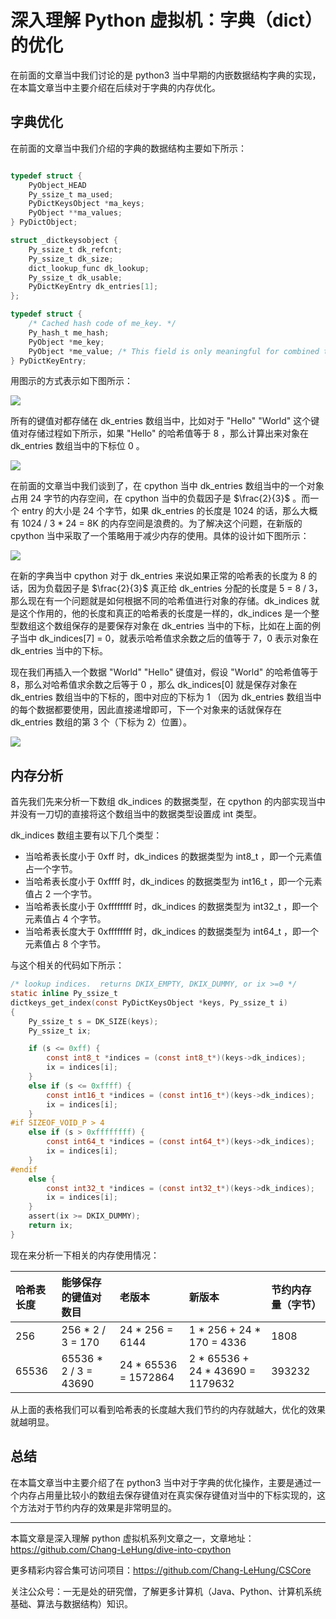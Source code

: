 # 深入理解 Python 虚拟机：字典（dict）的优化

在前面的文章当中我们讨论的是 python3 当中早期的内嵌数据结构字典的实现，在本篇文章当中主要介绍在后续对于字典的内存优化。

## 字典优化

在前面的文章当中我们介绍的字典的数据结构主要如下所示：

```c

typedef struct {
    PyObject_HEAD
    Py_ssize_t ma_used;
    PyDictKeysObject *ma_keys;
    PyObject **ma_values;
} PyDictObject;

struct _dictkeysobject {
    Py_ssize_t dk_refcnt;
    Py_ssize_t dk_size;
    dict_lookup_func dk_lookup;
    Py_ssize_t dk_usable;
    PyDictKeyEntry dk_entries[1];
};

typedef struct {
    /* Cached hash code of me_key. */
    Py_hash_t me_hash;
    PyObject *me_key;
    PyObject *me_value; /* This field is only meaningful for combined tables */
} PyDictKeyEntry;
```

用图示的方式表示如下图所示：

![](https://img2023.cnblogs.com/blog/2519003/202303/2519003-20230326013421209-1864861534.png)

所有的键值对都存储在 dk_entries 数组当中，比如对于 "Hello" "World" 这个键值对存储过程如下所示，如果 "Hello" 的哈希值等于 8 ，那么计算出来对象在 dk_entries 数组当中的下标位 0 。

![](https://img2023.cnblogs.com/blog/2519003/202303/2519003-20230326013421655-1359261450.png)

在前面的文章当中我们谈到了，在 cpython 当中 dk_entries 数组当中的一个对象占用 24 字节的内存空间，在 cpython 当中的负载因子是 $\frac{2}{3}$ 。而一个 entry 的大小是 24 个字节，如果 dk_entries 的长度是 1024 的话，那么大概有 1024  / 3 * 24 = 8K 的内存空间是浪费的。为了解决这个问题，在新版的 cpython 当中采取了一个策略用于减少内存的使用。具体的设计如下图所示：

![](https://img2023.cnblogs.com/blog/2519003/202303/2519003-20230326013422181-77314044.png)

在新的字典当中 cpython 对于 dk_entries 来说如果正常的哈希表的长度为 8 的话，因为负载因子是 $\frac{2}{3}$ 真正给 dk_entries 分配的长度是 5 = 8 / 3，那么现在有一个问题就是如何根据不同的哈希值进行对象的存储。dk_indices 就是这个作用的，他的长度和真正的哈希表的长度是一样的，dk_indices 是一个整型数组这个数组保存的是要保存对象在 dk_entries 当中的下标，比如在上面的例子当中 dk_indices[7] = 0，就表示哈希值求余数之后的值等于 7，0 表示对象在 dk_entries 当中的下标。

现在我们再插入一个数据 "World" "Hello" 键值对，假设 "World" 的哈希值等于 8，那么对哈希值求余数之后等于 0 ，那么 dk_indices[0] 就是保存对象在 dk_entries 数组当中的下标的，图中对应的下标为 1 （因为 dk_entries 数组当中的每个数据都要使用，因此直接递增即可，下一个对象来的话就保存在 dk_entries 数组的第 3 个（下标为 2）位置）。



![](https://img2023.cnblogs.com/blog/2519003/202303/2519003-20230326013422602-533170509.png)

## 内存分析

首先我们先来分析一下数组 dk_indices 的数据类型，在 cpython 的内部实现当中并没有一刀切的直接将这个数组当中的数据类型设置成 int 类型。

dk_indices 数组主要有以下几个类型：

- 当哈希表长度小于 0xff 时，dk_indices 的数据类型为 int8_t ，即一个元素值占一个字节。
- 当哈希表长度小于 0xffff 时，dk_indices 的数据类型为 int16_t ，即一个元素值占 2 一个字节。
- 当哈希表长度小于 0xffffffff 时，dk_indices 的数据类型为 int32_t ，即一个元素值占 4 个字节。
- 当哈希表长度大于 0xffffffff 时，dk_indices 的数据类型为 int64_t ，即一个元素值占 8 个字节。

与这个相关的代码如下所示：

```c
/* lookup indices.  returns DKIX_EMPTY, DKIX_DUMMY, or ix >=0 */
static inline Py_ssize_t
dictkeys_get_index(const PyDictKeysObject *keys, Py_ssize_t i)
{
    Py_ssize_t s = DK_SIZE(keys);
    Py_ssize_t ix;

    if (s <= 0xff) {
        const int8_t *indices = (const int8_t*)(keys->dk_indices);
        ix = indices[i];
    }
    else if (s <= 0xffff) {
        const int16_t *indices = (const int16_t*)(keys->dk_indices);
        ix = indices[i];
    }
#if SIZEOF_VOID_P > 4
    else if (s > 0xffffffff) {
        const int64_t *indices = (const int64_t*)(keys->dk_indices);
        ix = indices[i];
    }
#endif
    else {
        const int32_t *indices = (const int32_t*)(keys->dk_indices);
        ix = indices[i];
    }
    assert(ix >= DKIX_DUMMY);
    return ix;
}
```

现在来分析一下相关的内存使用情况：

| **哈希表长度** | 能够保存的键值对数目  | **老版本**           | **新版本**                       | **节约内存量（字节）** |
| :------------- | :-------------------- | :------------------- | :------------------------------- | :--------------------- |
| 256            | 256 * 2 / 3 = 170     | 24 * 256 = 6144      | 1 * 256 + 24 * 170 = 4336        | 1808                   |
| 65536          | 65536 * 2 / 3 = 43690 | 24 * 65536 = 1572864 | 2 * 65536 + 24 * 43690 = 1179632 | 393232                 |

从上面的表格我们可以看到哈希表的长度越大我们节约的内存就越大，优化的效果就越明显。

## 总结

在本篇文章当中主要介绍了在 python3 当中对于字典的优化操作，主要是通过一个内存占用量比较小的数组去保存键值对在真实保存键值对当中的下标实现的，这个方法对于节约内存的效果是非常明显的。

---

本篇文章是深入理解 python 虚拟机系列文章之一，文章地址：https://github.com/Chang-LeHung/dive-into-cpython

更多精彩内容合集可访问项目：<https://github.com/Chang-LeHung/CSCore>

关注公众号：一无是处的研究僧，了解更多计算机（Java、Python、计算机系统基础、算法与数据结构）知识。


